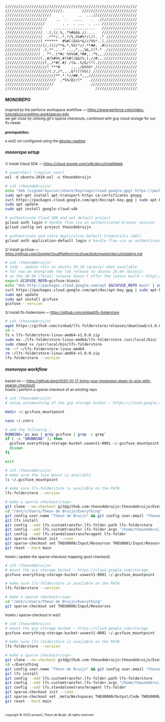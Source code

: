 ```
////////////////////////////////////////////////////////////
//////////////////////////.        /////////////////////////
/////////////////////     .      ..  ...////////////////////
///////////////////    ..  .   ....    .  ./////////////////
//////////////////        . .  . ...  . ... ////////////////
/////////////////     ...................   ////////////////
/////////////////  .(,(/.%,.*%#&&&.//....   ////////////////
/////////////////  .***/..*,*/%,%%#%*/(/(. ,* //////////////
////////////////( ******  #%#((&%%*&///%%*..(.//////////////
/////////////////(/,((//**&.*,%%(*//.**##, .#(//////////////
///////////////( .(,**....* ...,*,,,%&,((*.* .//////////////
///////////////( . **..(*#/ %%%%#,*##,..*%,,.///////////////
////////////////(.,#/%#%%,#(%#(/&&(%,(.//#,..///////////////
//////////////////(,,/*#(.#/ /(&..%/&/(*(.//////////////////
///////////////////( ***#     .,.,/&%%%*.///////////////////
////////////////////(./,/*,,.,&*(((%%(/ ////////////////////
///////////////////////**.*.*//##.*,,,//////////////////////
///////////////////////  ,*%%/@//(*   ./////////////////////
//////////////////////                 /////////////////////
////////////////////                     ///////////////////
```
#### MONOREPO
<sup>inspired by the perforce workspace workflow — https://www.perforce.com/video-tutorials/vcs/setting-workspaces-p4v  
we get close by utilising git's sparse checkouts, combined with gcp cloud storage for our lfs needs</sup>\
<br/>
<sup><b>_prerequisites:_</b>\
\
a wsl2 vm configured using the [devops readme](DEVOPS.md)
</sup>

##### monorepo setup
<sup>1/ install Cloud SDK — https://cloud.google.com/sdk/docs/install#deb</sup>  
```powershell
# powershell (regular user)
wsl -d ubuntu-2010-wsl -u theundebruijn
``` 
```zsh
# zsh (theundebruijn)
echo "deb [signed-by=/usr/share/keyrings/cloud.google.gpg] https://packages.cloud.google.com/apt cloud-sdk main" | sudo tee -a /etc/apt/sources.list.d/google-cloud-sdk.list
sudo apt-get install apt-transport-https ca-certificates gnupg
curl https://packages.cloud.google.com/apt/doc/apt-key.gpg | sudo apt-key --keyring /usr/share/keyrings/cloud.google.gpg add -
sudo apt update
sudo apt install google-cloud-sdk

# authenticate Cloud SDK and set default project
gcloud auth login # handle flow via an authenticated browser session
gcloud config set project theundebruijn

# authenticate and store Application Default Credentials (ADC)  
gcloud auth application-default login # handle flow via an authenticated browser session
```
<sup>2/ install gcsfuse — https://github.com/GoogleCloudPlatform/gcsfuse/blob/master/docs/installing.md</sup>  
```zsh
# zsh (theundebruijn)
# todo : update this to ubuntu 20.10 (groovy) when available
# for now we downgrade the lsb_release to ubuntu 18.04 (bionic)
# as the 20.04 (focal) release doesn't offer the latest build — https://github.com/GoogleCloudPlatform/gcsfuse/issues/477
export GCSFUSE_REPO=gcsfuse-bionic
echo "deb http://packages.cloud.google.com/apt $GCSFUSE_REPO main" | sudo tee /etc/apt/sources.list.d/gcsfuse.list
curl https://packages.cloud.google.com/apt/doc/apt-key.gpg | sudo apt-key add -
sudo apt update
sudo apt install gcsfuse
gcsfuse --version
```
<sup>3/ install lfs-folderstore — https://github.com/sinbad/lfs-folderstore</sup>  
```zsh
# zsh (theundebruijn)
wget https://github.com/sinbad/lfs-folderstore/releases/download/v1.0.0/lfs-folderstore-linux-amd64-v1.0.0.zip -P ~
cd ~
7z x lfs-folderstore-linux-amd64-v1.0.0.zip
sudo mv ./lfs-folderstore-linux-amd64/lfs-folderstore /usr/local/bin/
sudo chmod +x /usr/local/bin/lfs-folderstore
rm -rf ~/lfs-folderstore-linux-amd64
rm ~/lfs-folderstore-linux-amd64-v1.0.0.zip
lfs-folderstore --version
```
##### monorepo workflow
<sup>based on — https://github.blog/2020-01-17-bring-your-monorepo-down-to-size-with-sparse-checkout/</sup>  
<sup>howto / perform a sparse checkout of an existing repo</sup>  
```zsh
# zsh (theundebruijn)
# setup automounting of the gcp storage bucket — https://cloud.google.com/storage

mkdir ~/.gcsfuse_mountpoint

nano ~/.zshrc

# add the following :
RUNNING=`ps aux | grep gcsfuse | grep -v grep`
if [ -z "$RUNNING" ]; then
  gcsfuse everything-storage-bucket-uswest1-0001 ~/.gcsfuse_mountpoint > /dev/null 2>&1 &
  disown
fi

exit
```
```zsh
# zsh (theundebruijn)
# make sure the fuse mount is available
ls ~/.gcsfuse_mountpoint

# make sure lfs-folderstore is available on the PATH
lfs-folderstore --version

# make a sparse checkout</sup>  
git clone --no-checkout git@github.com-theundebruijn:theundebruijn/Everything.git "/mnt/c/Users/Theun de Bruijn/Everything"
cd "/mnt/c/Users/Theun de Bruijn/Everything"
git config user.name "Theun de Bruijn" && git config user.email "theun@theundebruijn.com"
git lfs install
git config --add lfs.customtransfer.lfs-folder.path lfs-folderstore
git config --add lfs.customtransfer.lfs-folder.args "/home/theundebruijn/.gcsfuse_mountpoint"
git config --add lfs.standalonetransferagent lfs-folder
git sparse-checkout init --cone
git sparse-checkout set THEU0000/Input/Resources THEU0001/Input/Resources THEU0001/Output/Publishing THEU0001/Output/3D
git reset --hard main
```
<sup>howto / update the sparse-checkout mapping (post checkout)</sup>  
```zsh
# zsh (theundebruijn)
# mount the gcp storage bucket — https://cloud.google.com/storage
gcsfuse everything-storage-bucket-uswest1-0001 ~/.gcsfuse_mountpoint

# make sure lfs-folderstore is available on the PATH
lfs-folderstore --version

# make a sparse checkout</sup>  
cd "/mnt/c/Users/Theun de Bruijn/Everything"
git sparse-checkout set THEU0000/Input/Resources
```
<sup>howto / sparse-checkout in wsl2</sup>  
```zsh
# zsh (theundebruijn)
# mount the gcp storage bucket — https://cloud.google.com/storage
gcsfuse everything-storage-bucket-uswest1-0001 ~/.gcsfuse_mountpoint

# make sure lfs-folderstore is available on the PATH
lfs-folderstore --version

# make a sparse checkout</sup>  
git clone --no-checkout git@github.com-theundebruijn:theundebruijn/Everything.git ~/Everything
cd ~/Everything
git config user.name "Theun de Bruijn" && git config user.email "theun@theundebruijn.com"
git lfs install
git config --add lfs.customtransfer.lfs-folder.path lfs-folderstore
git config --add lfs.customtransfer.lfs-folder.args "/home/theundebruijn/.gcsfuse_mountpoint"
git config --add lfs.standalonetransferagent lfs-folder
git sparse-checkout init --cone
git sparse-checkout set _meta/Workspaces THEU0000/Output/Code THEU0000/Input/Tools/Studio
git reset --hard main
```
<br/>
<sub><sup>copyright © 2020-present, Theun de Bruijn. all rights reserved.</sup></sub>
